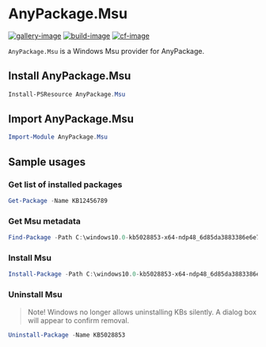 # AnyPackage.Msu

[![gallery-image]][gallery-site]
[![build-image]][build-site]
[![cf-image]][cf-site]

[gallery-image]: https://img.shields.io/powershellgallery/dt/AnyPackage.Msu
[build-image]: https://img.shields.io/github/actions/workflow/status/anypackage/msu/ci.yml
[cf-image]: https://img.shields.io/codefactor/grade/github/anypackage/msu
[gallery-site]: https://www.powershellgallery.com/packages/AnyPackage.Msu
[build-site]: https://github.com/anypackage/msu/actions/workflows/ci.yml
[cf-site]: https://www.codefactor.io/repository/github/anypackage/msu

`AnyPackage.Msu` is a Windows Msu provider for AnyPackage.

## Install AnyPackage.Msu

```PowerShell
Install-PSResource AnyPackage.Msu
```

## Import AnyPackage.Msu

```PowerShell
Import-Module AnyPackage.Msu
```

## Sample usages

### Get list of installed packages

```powerShell
Get-Package -Name KB12456789
```

### Get Msu metadata

```powershell
Find-Package -Path C:\windows10.0-kb5028853-x64-ndp48_6d85da3883386e6e72037cca91eb745df82bbd86.msu
```

### Install Msu

```powershell
Install-Package -Path C:\windows10.0-kb5028853-x64-ndp48_6d85da3883386e6e72037cca91eb745df82bbd86.msu
```

### Uninstall Msu

> Note! Windows no longer allows uninstalling KBs silently.
A dialog box will appear to confirm removal.

```powershell
Uninstall-Package -Name KB5028853
```
